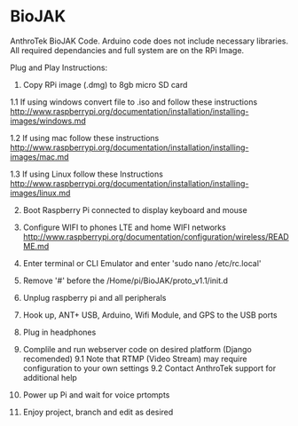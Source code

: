 BioJAK
======
AnthroTek BioJAK Code.
Arduino code does not include necessary libraries.
All required dependancies and full system are on the RPi Image. 

Plug and Play Instructions:

1. Copy RPi image (.dmg) to 8gb micro SD card

  1.1 If using windows convert file to .iso and follow these instructions
  http://www.raspberrypi.org/documentation/installation/installing-images/windows.md
  
  1.2 If using mac follow these instructions       
  http://www.raspberrypi.org/documentation/installation/installing-images/mac.md
 
  1.3 If using Linux follow these Instructions
  http://www.raspberrypi.org/documentation/installation/installing-images/linux.md

2. Boot Raspberry Pi connected to display keyboard and mouse

3. Configure WIFI to phones LTE and home WIFI networks
   http://www.raspberrypi.org/documentation/configuration/wireless/README.md

4. Enter terminal or CLI Emulator and enter 'sudo nano /etc/rc.local'

5. Remove '#' before the /Home/pi/BioJAK/proto_v1.1/init.d

6. Unplug raspberry pi and all peripherals

7. Hook up, ANT+ USB, Arduino, Wifi Module, and GPS to the USB ports

8. Plug in headphones 

9. Complile and run webserver code on desired platform (Django recomended)
 9.1 Note that RTMP (Video Stream) may require configuration to your own settings
 9.2 Contact AnthroTek support for additional help

11. Power up Pi and wait for voice prtompts 

12. Enjoy project, branch and edit as desired
